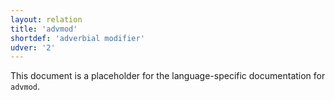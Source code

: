 ```yaml
---
layout: relation
title: 'advmod'
shortdef: 'adverbial modifier'
udver: '2'
---
```


This document is a placeholder for the language-specific documentation
for `advmod`.
